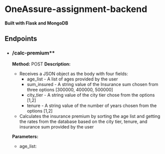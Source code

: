 # OneAssure-assignment-backend
**Built with Flask and MongoDB**

## Endpoints
- ### /calc-premium**
  **Method:** POST
  **Description:**
  - Receives a JSON object as the body with four fields:
      - age_list - A list of ages provided by the user
      - sum_insured - A string value of the Insurance sum chosen from three options [300000, 400000, 500000]
      - city_tier - A string value of the city tier chose from the options [1,2]
      - tenure - A string value of the number of years chosen from the options [1,2]
  - Calculates the insurance premium by sorting the age list and getting the rates from the database based on the city tier, tenure, and insurance sum provided by the user

  **Parameters:**
  - age_list:
  
